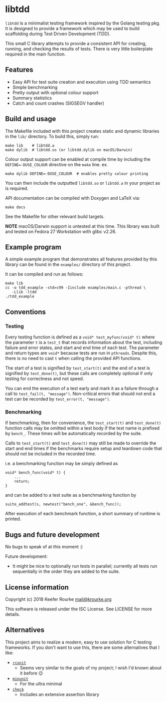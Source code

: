 libtdd
======

`libtdd` is a minimalist testing framework inspired by the Golang
testing pkg. It is designed to provide a framework which may be used to
build scaffolding during Test Driven Development (TDD).

This small C library attempts to provide a consistent API for creating,
running, and checking the results of tests. There is very little
boilerplate required in the main function.


Features
--------

 * Easy API for test suite creation and execution using TDD semantics
 * Simple benchmarking
 * Pretty output with optional colour support
 * Summary statistics
 * Catch and count crashes (SIGSEGV handler)


Build and usage
---------------

The Makefile included with this project creates static and dynamic
libraries in the `lib/` directory. To build this, simply run:

    make lib    # libtdd.a
    make dylib  # libtdd.so (or libtdd.dylib on macOS/Darwin)

Colour output support can be enabled at compile time by including the
`DEFINE=-DUSE_COLOUR` directive on the `make` line. ex.

    make dylib DEFINE=-DUSE_COLOUR  # enables pretty colour printing

You can then include the outputted `libtdd.so` or `libtdd.a` in your
project as is required.

API documentation can be compiled with Doxygen and LaTeX via:

    make docs

See the Makefile for other relevant build targets.

**NOTE** macOS/Darwin support is untested at this time.
This library was built and tested on Fedora 27 Workstation with glibc
v2.26.

Example program
---------------

A simple example program that demonstrates all features provided by this
library can be found in the `examples/` directory of this project.

It can be compiled and run as follows:

    make lib
    cc -o tdd_example -std=c99 -Iinclude examples/main.c -pthread \
       -Llib -ltdd
    ./tdd_example


Conventions
-----------

### Testing

Every testing function is defined as a `void* test_myfunc(void* t)`
where the parameter `t` is a `test_t` that records information about
the test, including failure and error states, and start and end time
of each test. The parameter and return types are `void*` because tests
are run in `pthreads`. Despite this, there is no need to cast `t` when
calling the provided API functions.

The start of a test is signified by `test_start(t)` and the end
of a test is signified by `test_done(t)`, but these calls are completely
optional if only testing for correctness and not speed.

You can end the execution of a test early and mark it as a failure
through a call to `test_fail(t, "message")`. Non-critical errors that
should not end a test can be recorded by `test_error(t, "message")`.

### Benchmarking

If benchmarking, then for convenience, the `test_start(t)` and
`test_done(t)` function calls may be omitted within a test body if the
test name is prefixed by `bench_`. These times will be automatically
recorded by the suite.

Calls to `test_start(t)` and `test_done(t)` may still be made to
override the start and end times if the benchmarks require setup and
teardown code that should not be included in the recorded time.

i.e. a benchmarking function may be simply defined as

    void* bench_func(void* t) {
        ...
        return;
    }

and can be added to a test suite as a benchmarking function by

    suite_addtest(s, newtest("bench_one", &bench_func));

After execution of each benchmark function, a short summary of runtime
is printed.


Bugs and future development
---------------------------

No bugs to speak of at this moment :)

Future development:
 * It might be nice to optionally run tests in parallel; currently all
   tests run sequentially in the order they are added to the suite.


License information
-------------------

Copyright (c) 2018 Keefer Rourke <mail@krourke.org>

This software is released under the ISC License. See LICENSE for more
details.

Alternatives
------------

This project aims to realize a modern, easy to use solution for C
testing frameworks. If you don't want to use this, there are some
alternatives that I like:

 - [`rcunit`](https://github.com/jecklgamis/rcunit)
    + Seems very similar to the goals of my project;
      I wish I'd known about it before :wink:
 - [`minunit`](http://www.jera.com/techinfo/jtns/jtn002.html)
    + For the ultra minimal
 - [`check`](https://libcheck.github.io/check/)
    + Includes an extensive assertion library
